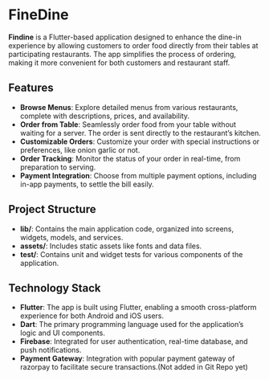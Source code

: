 # FineDine

**Findine** is a Flutter-based application designed to enhance the dine-in experience by allowing customers to order food directly from their tables at participating restaurants. The app simplifies the process of ordering, making it more convenient for both customers and restaurant staff.

## Features

- **Browse Menus**: Explore detailed menus from various restaurants, complete with descriptions, prices, and availability.
- **Order from Table**: Seamlessly order food from your table without waiting for a server. The order is sent directly to the restaurant’s kitchen.
- **Customizable Orders**: Customize your order with special instructions or preferences, like onion garlic or not.
- **Order Tracking**: Monitor the status of your order in real-time, from preparation to serving.
- **Payment Integration**: Choose from multiple payment options, including in-app payments, to settle the bill easily.

## Project Structure

- **lib/**: Contains the main application code, organized into screens, widgets, models, and services.
- **assets/**: Includes static assets like fonts and data files.
- **test/**: Contains unit and widget tests for various components of the application.

## Technology Stack

- **Flutter**: The app is built using Flutter, enabling a smooth cross-platform experience for both Android and iOS users.
- **Dart**: The primary programming language used for the application’s logic and UI components.
- **Firebase**: Integrated for user authentication, real-time database, and push notifications.
- **Payment Gateway**: Integration with popular payment gateway of razorpay to facilitate secure transactions.(Not added in Git Repo yet)

